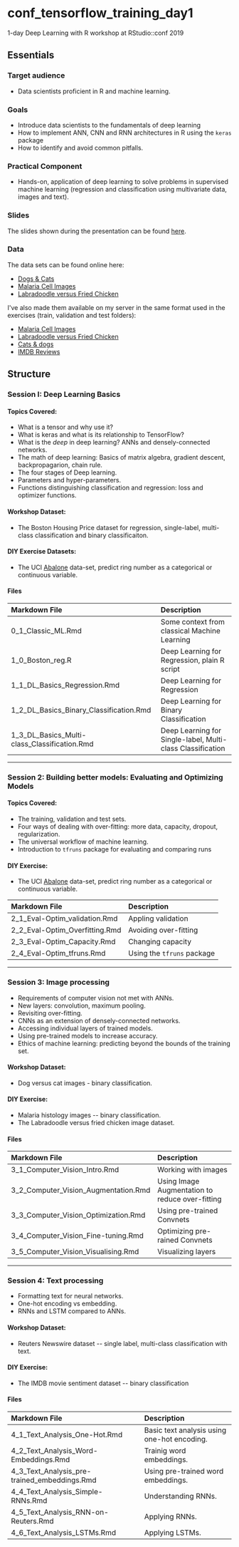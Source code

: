 # conf_tensorflow_training_day1

1-day Deep Learning with R workshop at RStudio::conf 2019

## Essentials

### Target audience

- Data scientists proficient in R and machine learning.

### Goals 

- Introduce data scientists to the fundamentals of deep learning
- How to implement ANN, CNN and RNN architectures in R using the `keras` package
- How to identify and avoid common pitfalls.

### Practical Component

- Hands-on, application of deep learning to solve problems in supervised machine learning (regression and classification using multivariate data, images and text).

### Slides

The slides shown during the presentation can be found [here](http://scavetta.academy/DLwR/Presentation/SCAVETTA%2C%20Rick%20--%20Intro%20to%20Deep%20Learning%20--%20RStudioConf2019.pdf).

### Data

The data sets can be found online here:

- [Dogs & Cats](https://www.kaggle.com/c/dogs-vs-cats)
- [Malaria Cell Images](https://www.kaggle.com/iarunava/cell-images-for-detecting-malaria)
- [Labradoodle versus Fried Chicken](https://github.com/yl3394/labradoodle-vs-friedchicken-imgclassification)

I've also made them available on my server in the same format used in the exercises (train, validation and test folders):

- [Malaria Cell Images](http://scavetta.academy/DLwR/data/cell_images.zip)
- [Labradoodle versus Fried Chicken](http://scavetta.academy/DLwR/data/labradoodle_friedchicken.zip)
- [Cats & dogs](http://scavetta.academy/DLwR/data/cats_and_dogs.zip)
- [IMDB Reviews](http://scavetta.academy/DLwR/data/IMDB.zip)


## Structure

### Session I: Deep Learning Basics

#### Topics Covered:

- What is a tensor and why use it?
- What is keras and what is its relationship to TensorFlow?
- What is the *deep* in deep learning? ANNs and densely-connected networks. 
- The math of deep learning: Basics of matrix algebra, gradient descent, backpropagarion, chain rule.
- The four stages of Deep learning.
- Parameters and hyper-parameters.
- Functions distinguishing classification and regression: loss and optimizer functions.

#### Workshop Dataset:

- The Boston Housing Price dataset for regression, single-label, multi-class classification and binary classificaiton.

#### DIY Exercise Datasets:

- The UCI [Abalone](http://archive.ics.uci.edu/ml/datasets/Abalone) data-set, predict ring number as a categorical or continuous variable.

#### Files

| Markdown File                                | Description                                                |
|:---------------------------------------------|:-----------------------------------------------------------|
| 0_1_Classic_ML.Rmd                           | Some context from classical Machine Learning               |
| 1_0_Boston_reg.R                             | Deep Learning for Regression, plain R script               |
| 1_1_DL_Basics_Regression.Rmd                 | Deep Learning for Regression                               |
| 1_2_DL_Basics_Binary_Classification.Rmd      | Deep Learning for Binary Classification                    |
| 1_3_DL_Basics_Multi-class_Classification.Rmd | Deep Learning for Single-label, Multi-class Classification |

***

### Session 2: Building better models: Evaluating and Optimizing Models

#### Topics Covered:

- The training, validation and test sets.
- Four ways of dealing with over-fitting: more data, capacity, dropout, regularization.
- The universal workflow of machine learning.
- Introduction to `tfruns` package for evaluating and comparing runs

#### DIY Exercise:

- The UCI [Abalone](http://archive.ics.uci.edu/ml/datasets/Abalone) data-set, predict ring number as a categorical or continuous variable.

| Markdown File                  | Description                |
|:-------------------------------|:---------------------------| 
| 2_1_Eval-Optim_validation.Rmd  | Appling validation         |
| 2_2_Eval-Optim_Overfitting.Rmd | Avoiding over-fitting      |
| 2_3_Eval-Optim_Capacity.Rmd    | Changing capacity          |
| 2_4_Eval-Optim_tfruns.Rmd      | Using the `tfruns` package |

***

### Session 3: Image processing

- Requirements of computer vision not met with ANNs.
- New layers: convolution, maximum pooling.
- Revisiting over-fitting.
- CNNs as an extension of densely-connected networks.
- Accessing individual layers of trained models.
- Using pre-trained models to increase accuracy.
- Ethics of machine learning: predicting beyond the bounds of the training set.

#### Workshop Dataset:

- Dog versus cat images - binary classification.

#### DIY Exercise:

- Malaria histology images -- binary classification.
- The Labradoodle versus fried chicken image dataset.

#### Files

| Markdown File                        | Description                                     |
|:-------------------------------------|:------------------------------------------------|
| 3_1_Computer_Vision_Intro.Rmd        | Working with images                             |
| 3_2_Computer_Vision_Augmentation.Rmd | Using Image Augmentation to reduce over-fitting |
| 3_3_Computer_Vision_Optimization.Rmd | Using pre-trained Convnets                      |
| 3_4_Computer_Vision_Fine-tuning.Rmd  | Optimizing pre-rained Convnets                  |
| 3_5_Computer_Vision_Visualising.Rmd  | Visualizing layers                              |

***

### Session 4: Text processing

- Formatting text for neural networks.
- One-hot encoding vs embedding.
- RNNs and LSTM compared to ANNs.

#### Workshop Dataset:

- Reuters Newswire dataset -- single label, multi-class classification with text.

#### DIY Exercise:

- The IMDB movie sentiment dataset -- binary classification

#### Files

| Markdown File                                | Description                                 |
|:---------------------------------------------|:--------------------------------------------|
| 4_1_Text_Analysis_One-Hot.Rmd                | Basic text analysis using one-hot encoding. |
| 4_2_Text_Analysis_Word-Embeddings.Rmd        | Trainig word embeddings.                    |
| 4_3_Text_Analysis_pre-trained_embeddings.Rmd | Using pre-trained word embeddings.          |
| 4_4_Text_Analysis_Simple-RNNs.Rmd            | Understanding RNNs.                         |
| 4_5_Text_Analysis_RNN-on-Reuters.Rmd         | Applying RNNs.                              |
| 4_6_Text_Analysis_LSTMs.Rmd                  | Applying LSTMs.                             |
